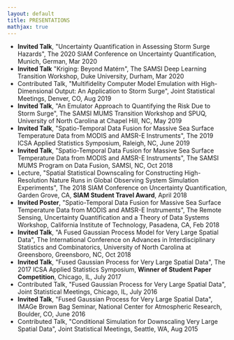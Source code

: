 ```yaml
---
layout: default
title: PRESENTATIONS
mathjax: true
---
```



<ul> 
  
<li> <b>Invited Talk</b>, "Uncertainty Quantification in Assessing Storm Surge Hazards",  The 2020 SIAM Conference on Uncertainty Quantification, Munich, German, Mar 2020 </li>

<li> <b> Invited Talk</b> "Kriging: Beyond Matérn", The SAMSI Deep Learning Transition Workshop, Duke University, Durham, Mar 2020 </li>
 
<li>  Contributed Talk, "Multifidelity Computer Model Emulation with High-Dimensional Output: An Application to Storm Surge", Joint Statistical Meetings, Denver, CO,  Aug 2019  </li> 
   
<li> <b>Invited Talk</b>, "An Emulator Approach to Quantifying the Risk Due to Storm Surge", The SAMSI MUMS Transition Workshop and SPUQ, University of North Carolina at Chapel Hill, NC, May 2019 </li>
  
<li> <b>Invited Talk</b>, "Spatio-Temporal Data Fusion for Massive Sea Surface Temperature Data from MODIS and AMSR-E Instruments", The 2019 ICSA Applied Statistics Symposium, Raleigh, NC, June 2019 </li>
  
<li> <b>Invited Talk</b>, "Spatio-Temporal Data Fusion for Massive Sea Surface Temperature Data from MODIS and AMSR-E Instruments", The SAMSI MUMS Program on Data Fusion, SAMSI, NC, Oct 2018 </li>

<li> Lecture, "Spatial Statistical Downscaling for Constructing High-Resolution Nature Runs in Global Observing System Simulation Experiments", The 2018 SIAM Conference on Uncertainty Quantification, Garden Grove, CA, <b>SIAM Student Travel Award</b>, April 2018 </li>
  
<li> <b>Invited Poster</b>, "Spatio-Temporal Data Fusion for Massive Sea Surface Temperature Data from MODIS and AMSR-E Instruments", The Remote Sensing, Uncertainty Quantification and a Theory of Data Systems Workshop, California Institute of Technology, Pasadena, CA,  Feb 2018 </li>
   
<li> <b>Invited Talk</b>, "A Fused Gaussian Process Model for Very Large Spatial Data", The International Conference on Advances in Interdisciplinary Statistics and Combinatorics, University of North Carolina at Greensboro, Greensboro, NC,  Oct 2018 </li>
   
<li> <b>Invited Talk</b>, "Fused Gaussian Process for Very Large Spatial Data", The 2017 ICSA Applied Statistics Symposium, <b>Winner of Student Paper Competition</b>, Chicago, IL, July 2017 </li>
   
<li> Contributed Talk, "Fused Gaussian Process for Very Large Spatial Data", Joint Statistical Meetings, Chicago, IL, July 2016 </li>
    
<li> <b>Invited Talk</b>, "Fused Gaussian Process for Very Large Spatial Data", IMAGe Brown Bag Seminar, National Center for Atmospheric Research, Boulder, CO,  June 2016 </li>

<li> Contributed Talk, "Conditional Simulation for Downscaling Very Large Spatial Data", Joint Statistical Meetings, Seattle, WA, Aug 2015 </li> 
    
    
</ul>
